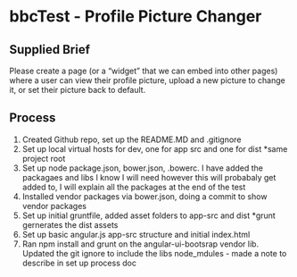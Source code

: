 bbcTest - Profile Picture Changer
=======
## Supplied Brief

Please create a page (or a “widget” that we can embed into other pages) where a user can view their profile picture, upload a new picture to change it, or set their picture back to default.

## Process

1. Created Github repo, set up the README.MD and .gitignore
2. Set up local virtual hosts for dev, one for app src and one for dist *same project root 
3. Set up node package.json, bower.json, .bowerc. I have added the packagaes and libs I know I will need however this will probabaly get added to, I will explain all the packages at the end of the test
4. Installed vendor packages via bower.json, doing a commit to show vendor packages
5. Set up initial gruntfile, added asset folders to app-src and dist *grunt gernerates the dist assets
6. Set up basic angular.js app-src structure and initial index.html
7. Ran npm install and grunt on the angular-ui-bootsrap vendor lib. Updated the git ignore to include the libs node_mdules - made a note to describe in set up process doc 